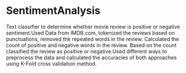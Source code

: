 # SentimentAnalysis
Text classifier to determine whether movie review is positive or negative sentiment.Used Data from IMDB.com, tokenized the reviews based on punctuations, removed the repeated words in the review. Calculated the count of positive and negative words in the review. Based on the count classified the review as positive or negative.Used different ways to preprocess the data and calculated the accuracies of both approaches using K-Fold cross validation method.

